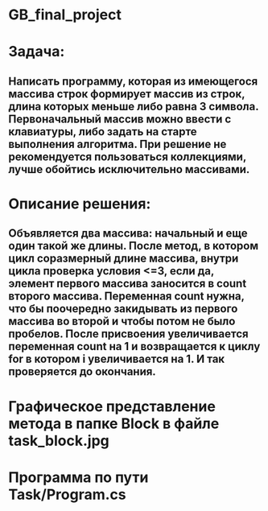 # GB_final_project
# Задача:
## Написать программу, которая из имеющегося массива строк формирует массив из строк, длина которых меньше либо равна 3 символа. Первоначальный массив можно ввести с клавиатуры, либо задать на старте выполнения алгоритма. При решение не рекомендуется пользоваться коллекциями, лучше обойтись исключительно массивами.


# Описание решения:
## Объявляется два массива: начальный и еще один такой же длины. После метод, в котором цикл соразмерный длине массива, внутри цикла проверка условия <=3, если да, элемент первого массива заносится в count второго массива. Переменная count нужна, что бы поочередно закидывать из первого массива во второй и чтобы потом не было пробелов. После присвоения увеличивается переменная count на 1 и возвращается к циклу for в котором i увеличивается на 1. И так проверяется до окончания.

# Графическое представление метода в папке Block в файле task_block.jpg

# Программа по пути Task/Program.cs